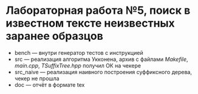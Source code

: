 # Лабораторная работа №5, поиск в известном тексте неизвестных заранее образцов

* bench — внутри генератор тестов с инструкцией
* src — реализация алгоритма Укконена, архив с файлами *Makefile*, *main.cpp*, *TSuffixTree.hpp* получил ОК на чекере
* src_naive — реализация наивного построения суффиксного дерева, чекер не прошла
* doc — отчёт в формате tex
